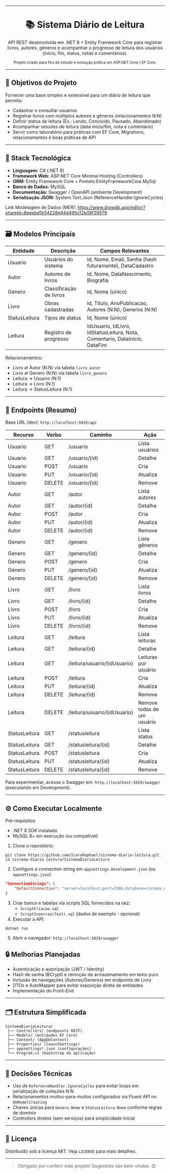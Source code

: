 
---
<div align="center">

# 📚 Sistema Diário de Leitura

API REST desenvolvida em .NET 8 + Entity Framework Core para registrar livros, autores, gêneros e acompanhar o progresso de leitura dos usuários (início, fim, status, notas e comentários).

<sub>Projeto criado para fins de estudo e evolução prática em ASP.NET Core / EF Core.</sub>

</div>

---

## 🚀 Objetivos do Projeto
Fornecer uma base simples e extensível para um diário de leitura que permita:

* Cadastrar e consultar usuários
* Registrar livros com múltiplos autores e gêneros (relacionamentos N:N)
* Definir status de leitura (Ex.: Lendo, Concluído, Pausado, Abandonado)
* Acompanhar sessões de leitura (data início/fim, nota e comentário)
* Servir como laboratório para práticas com EF Core, Migrations, relacionamentos e boas práticas de API

---

## 🧱 Stack Tecnológica
* **Linguagem:** C# (.NET 8)
* **Framework Web:** ASP.NET Core Minimal Hosting (Controllers)
* **ORM:** Entity Framework Core + Pomelo.EntityFrameworkCore.MySql
* **Banco de Dados:** MySQL
* **Documentação:** Swagger / OpenAPI (ambiente Development)
* **Serialização JSON:** System.Text.Json (ReferenceHandler.IgnoreCycles)

Link Modelagem de Dados (MER): https://www.drawdb.app/editor?shareId=8eeebd1b54228e64d495cf2b08f29579

---

## 🗃️ Modelos Principais
| Entidade | Descrição | Campos Relevantes |
|----------|-----------|-------------------|
| Usuario | Usuários do sistema | Id, Nome, Email, Senha (hash futuramente), DataCadastro |
| Autor | Autores de livros | Id, Nome, DataNascimento, Biografia |
| Genero | Classificação de livros | Id, Nome (único) |
| Livro | Obras cadastradas | Id, Titulo, AnoPublicacao, Autores (N:N), Generos (N:N) |
| StatusLeitura | Tipos de status | Id, Nome (único) |
| Leitura | Registro de progresso | IdUsuario, IdLivro, IdStatusLeitura, Nota, Comentario, DataInicio, DataFim |

Relacionamentos:
* Livro ⇄ Autor (N:N) via tabela `livro_autor`
* Livro ⇄ Genero (N:N) via tabela `livro_genero`
* Leitura → Usuario (N:1)
* Leitura → Livro (N:1)
* Leitura → StatusLeitura (N:1)

---

## 🔌 Endpoints (Resumo)

Base URL (dev): `http://localhost:5029/api`

| Recurso | Verbo | Caminho | Ação |
|---------|-------|--------|------|
| Usuario | GET | /usuario | Lista usuários |
| Usuario | GET | /usuario/{id} | Detalhe |
| Usuario | POST | /usuario | Cria |
| Usuario | PUT | /usuario/{id} | Atualiza |
| Usuario | DELETE | /usuario/{id} | Remove |
| Autor | GET | /autor | Lista autores |
| Autor | GET | /autor/{id} | Detalhe |
| Autor | POST | /autor | Cria |
| Autor | PUT | /autor/{id} | Atualiza |
| Autor | DELETE | /autor/{id} | Remove |
| Genero | GET | /genero | Lista gêneros |
| Genero | GET | /genero/{id} | Detalhe |
| Genero | POST | /genero | Cria |
| Genero | PUT | /genero/{id} | Atualiza |
| Genero | DELETE | /genero/{id} | Remove |
| Livro | GET | /livro | Lista livros |
| Livro | GET | /livro/{id} | Detalhe |
| Livro | POST | /livro | Cria |
| Livro | PUT | /livro/{id} | Atualiza |
| Livro | DELETE | /livro/{id} | Remove |
| Leitura | GET | /leitura | Lista leituras |
| Leitura | GET | /leitura/{id} | Detalhe |
| Leitura | GET | /leitura/usuario/{idUsuario} | Leituras por usuário |
| Leitura | POST | /leitura | Cria |
| Leitura | PUT | /leitura/{id} | Atualiza |
| Leitura | DELETE | /leitura/{id} | Remove |
| Leitura | DELETE | /leitura/usuario/{idUsuario} | Remove todas de um usuário |
| StatusLeitura | GET | /statusleitura | Lista status |
| StatusLeitura | GET | /statusleitura/{id} | Detalhe |
| StatusLeitura | POST | /statusleitura | Cria |
| StatusLeitura | PUT | /statusleitura/{id} | Atualiza |
| StatusLeitura | DELETE | /statusleitura/{id} | Remove |

Para experimentar, acesse o Swagger em: `http://localhost:5029/swagger` (executando em Development).

---

## ⚙️ Como Executar Localmente

Pré-requisitos:
* .NET 8 SDK instalado
* MySQL 8+ em execução (ou compatível)

1. Clone o repositório:
```
git clone https://github.com/IcaroRaphael/sistema-diario-leitura.git
cd sistema-diario-leitura/SistemaDiarioLeitura
```
2. Configure a connection string em `appsettings.Development.json` (ou `appsettings.json`):
```json
"ConnectionStrings": {
	"DefaultConnection": "server=localhost;port=3306;database=sistema_diario_leitura;user=root;password=SUASENHA"
}
```
3. Criar banco e tabelas via scripts SQL fornecidos na raiz:
	 * `ScriptCriacao.sql`
	 * `ScriptInsercao(Test).sql` (dados de exemplo - opcional)
4. Executar a API:
```
dotnet run
```
5. Abrir o navegador: `http://localhost:5029/swagger`

## 🔒 Melhorias Planejadas
* Autenticação e autorização (JWT / Identity)
* Hash de senha (BCrypt) e remoção de armazenamento em texto puro
* Inclusão de navegações (Autores/Generos) em endpoints de Livro
* DTOs e AutoMapper para evitar exposição direta de entidades
* Implementação do Front-End

---

## 🗂️ Estrutura Simplificada
```
SistemaDiarioLeitura/
 ├── Controllers/ (endpoints REST)
 ├── Models/ (entidades EF Core)
 ├── Context/ (AppDbContext)
 ├── Properties/ (launchSettings)
 ├── appsettings*.json (configurações)
 └── Program.cs (bootstrap da aplicação)
```

---

## 🧩 Decisões Técnicas
* Uso de `ReferenceHandler.IgnoreCycles` para evitar loops em serialização de coleções N:N
* Relacionamentos muitos-para-muitos configurados via Fluent API no `OnModelCreating`
* Chaves únicas para `Genero.Nome` e `StatusLeitura.Nome` conforme regras de domínio
* Controllers diretos (sem serviços) para simplicidade inicial

---

## 📄 Licença
Distribuído sob a licença MIT. Veja `LICENSE` para mais detalhes.

---

> Obrigado por conferir este projeto! Sugestões são bem-vindas. 😊
